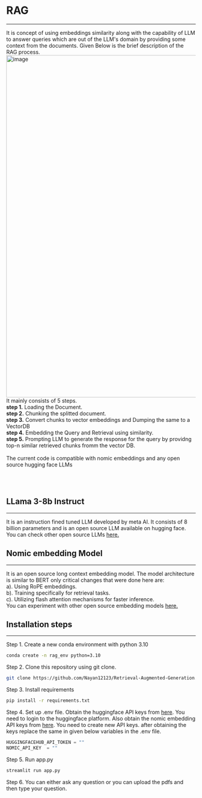 # RAG 
---------------
It is concept of using embeddings similarity along with the capability of LLM to answer queries which are out of the LLM's domain by providing some context from the documents.
Given Below is the brief description of the RAG process. 
<br />
<img width="910" alt="image" src="https://github.com/Nayan12123/Retrieval-Augmented-Generation/assets/91980608/2238c438-531a-47bb-82ed-c95316ecf2e2">
<br />
It mainly consists of 5 steps.
<br />
**step 1.** Loading the Document. <br />
**step 2.** Chunking the splitted document. <br />
**step 3.** Convert chunks to vector embeddings and Dumping the same to a VectorDB<br />
**step 4.** Embedding the Query and Retrieval using similarity. <br />
**step 5.** Prompting LLM to generate the response for the query by providng top-n similar retrieved chunks fromm the vector DB. <br />
<br />
The current code is compatible with nomic embeddings and any open source hugging face LLMs

<br /><br />
## LLama 3-8b Instruct
---------------

It is an instruction fined tuned LLM developed by meta AI. It consists of 8 billion parameters and is an open source LLM available on hugging face.
You can check other open source LLMs [here.](https://huggingface.co/spaces/HuggingFaceH4/open_llm_leaderboard)

## Nomic embedding Model
---------------

It is an open source long context embedding model. The model architecture is similar to BERT only critical changes that were done here are:
<br />
a). Using RoPE embeddings.<br />
b). Training specifically for retrieval tasks. <br />
c). Utilizing flash attention mechanisms for faster inference. <br />
You can experiment with other open source embedding models [here.](https://huggingface.co/spaces/mteb/leaderboard)


## Installation steps
---------------

Step 1. Create a new conda environment with python 3.10  <br />

```bash
conda create -n rag_env python=3.10
```
Step 2. Clone this repository using git clone.<br />
```bash
git clone https://github.com/Nayan12123/Retrieval-Augmented-Generation.git
```
Step 3. Install requirements<br />
```bash
pip install -r requirements.txt
```
Step 4. Set up .env file. Obtain the huggingface API keys from [here](https://huggingface.co/settings/tokens). You need to login to the huggingface platform. Also obtain the nomic embedding API keys from [here](https://atlas.nomic.ai/data/). You need to create new API keys.
after obtaining the keys replace the same in given below variables in the .env file. <br />
```python
HUGGINGFACEHUB_API_TOKEN = ""
NOMIC_API_KEY  = ""
```
Step 5. Run app.py
```python
streamlit run app.py
```
Step 6. You can either ask any question or you can upload the pdfs and then type your question.



